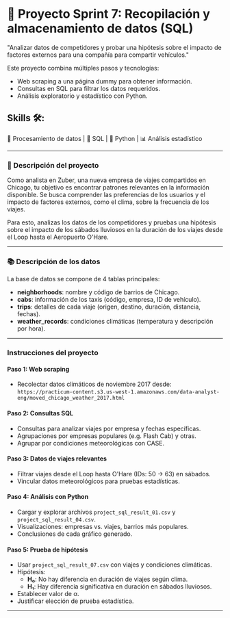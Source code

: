 # 🔗 Proyecto Sprint 7: Recopilación y almacenamiento de datos (SQL)

"Analizar datos de competidores y probar una hipótesis sobre el impacto de factores externos para una compañía para compartir vehículos."

Este proyecto combina múltiples pasos y tecnologías:

- Web scraping a una página dummy para obtener información.
- Consultas en SQL para filtrar los datos requeridos.
- Análisis exploratorio y estadístico con Python.

## Skills 🛠:
🧹 Procesamiento de datos  |  🐘 SQL  |  🐍 Python  |  📊 Análisis estadístico

---

### 📝 Descripción del proyecto

Como analista en Zuber, una nueva empresa de viajes compartidos en Chicago, tu objetivo es encontrar patrones relevantes en la información disponible. Se busca comprender las preferencias de los usuarios y el impacto de factores externos, como el clima, sobre la frecuencia de los viajes.

Para esto, analizas los datos de los competidores y pruebas una hipótesis sobre el impacto de los sábados lluviosos en la duración de los viajes desde el Loop hasta el Aeropuerto O'Hare.

---

### 📚 Descripción de los datos

La base de datos se compone de 4 tablas principales:

- **neighborhoods**: nombre y código de barrios de Chicago.
- **cabs**: información de los taxis (código, empresa, ID de vehículo).
- **trips**: detalles de cada viaje (origen, destino, duración, distancia, fechas).
- **weather_records**: condiciones climáticas (temperatura y descripción por hora).

---

### Instrucciones del proyecto

#### Paso 1: Web scraping
- Recolectar datos climáticos de noviembre 2017 desde: `https://practicum-content.s3.us-west-1.amazonaws.com/data-analyst-eng/moved_chicago_weather_2017.html`

#### Paso 2: Consultas SQL
- Consultas para analizar viajes por empresa y fechas específicas.
- Agrupaciones por empresas populares (e.g. Flash Cab) y otras.
- Agrupar por condiciones meteorológicas con CASE.

#### Paso 3: Datos de viajes relevantes
- Filtrar viajes desde el Loop hasta O'Hare (IDs: 50 → 63) en sábados.
- Vincular datos meteorológicos para pruebas estadísticas.

#### Paso 4: Análisis con Python
- Cargar y explorar archivos `project_sql_result_01.csv` y `project_sql_result_04.csv`.
- Visualizaciones: empresas vs. viajes, barrios más populares.
- Conclusiones de cada gráfico generado.

#### Paso 5: Prueba de hipótesis
- Usar `project_sql_result_07.csv` con viajes y condiciones climáticas.
- Hipótesis:
  - **H₀**: No hay diferencia en duración de viajes según clima.
  - **H₁**: Hay diferencia significativa en duración en sábados lluviosos.
- Establecer valor de α.
- Justificar elección de prueba estadística.

---
